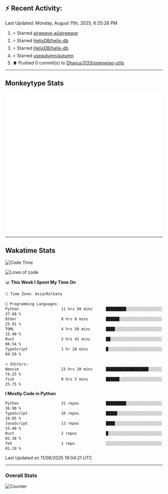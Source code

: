 ## :zap: Recent Activity:
<!--RECENT_ACTIVITY:last_update-->
Last Updated: Monday, August 11th, 2025, 6:25:28 PM
<!--RECENT_ACTIVITY:last_update_end-->
<!--RECENT_ACTIVITY:start-->
1. ⭐ Starred [airweave-ai/airweave](https://github.com/airweave-ai/airweave)<br>
2. ⭐ Starred [HelixDB/helix-db](https://github.com/HelixDB/helix-db)<br>
3. ⭐ Starred [HelixDB/helix-db](https://github.com/HelixDB/helix-db)<br>
4. ⭐ Starred [useautumn/autumn](https://github.com/useautumn/autumn)<br>
5. ⬆️ Pushed 0 commit(s) to [Dhanus3133/openwisp-utils](https://github.com/Dhanus3133/openwisp-utils)<br>
<!--RECENT_ACTIVITY:end-->

---

## Monkeytype Stats
<a href="https://monkeytype.com/profile/dhanus">
  <img src="https://raw.githubusercontent.com/Dhanus3133/Dhanus3133/monkeytype/monkeytype-lb.svg" alt="Monkeytype Profile" />
</a>

---

## Wakatime Stats
<!--START_SECTION:waka-->
![Code Time](http://img.shields.io/badge/Code%20Time-2%2C937%20hrs%2037%20mins-blue)

![Lines of code](https://img.shields.io/badge/From%20Hello%20World%20I%27ve%20Written-4.8%20million%20lines%20of%20code-blue)

📊 **This Week I Spent My Time On** 

```text
🕑︎ Time Zone: Asia/Kolkata

💬 Programming Languages: 
Python                   11 hrs 50 mins      █████████░░░░░░░░░░░░░░░░   37.68 % 
Other                    8 hrs 8 mins        ██████░░░░░░░░░░░░░░░░░░░   25.91 % 
TOML                     4 hrs 50 mins       ████░░░░░░░░░░░░░░░░░░░░░   15.40 % 
Rust                     2 hrs 41 mins       ██░░░░░░░░░░░░░░░░░░░░░░░   08.54 % 
TypeScript               1 hr 26 mins        █░░░░░░░░░░░░░░░░░░░░░░░░   04.59 % 

🔥 Editors: 
Neovim                   23 hrs 20 mins      ███████████████████░░░░░░   74.25 % 
fish                     8 hrs 5 mins        ██████░░░░░░░░░░░░░░░░░░░   25.75 % 
```

**I Mostly Code in Python** 

```text
Python                   31 repos            █████████░░░░░░░░░░░░░░░░   36.90 % 
TypeScript               16 repos            █████░░░░░░░░░░░░░░░░░░░░   19.05 % 
JavaScript               13 repos            ████░░░░░░░░░░░░░░░░░░░░░   15.48 % 
Rust                     2 repos             █░░░░░░░░░░░░░░░░░░░░░░░░   02.38 % 
TeX                      1 repo              ░░░░░░░░░░░░░░░░░░░░░░░░░   01.19 % 
```




 Last Updated on 11/08/2025 19:04:21 UTC
<!--END_SECTION:waka-->
---

### Overall Stats

<img src="https://moe-counter.glitch.me/get/@Dhanus3133?theme=asoul" alt="Counter" />
